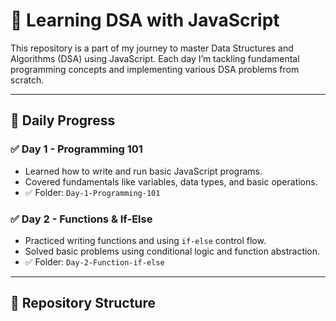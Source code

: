 # 🚀 Learning DSA with JavaScript

This repository is a part of my journey to master Data Structures and Algorithms (DSA) using JavaScript. Each day I’m tackling fundamental programming concepts and implementing various DSA problems from scratch.

---

## 📅 Daily Progress

### ✅ Day 1 - Programming 101

- Learned how to write and run basic JavaScript programs.
- Covered fundamentals like variables, data types, and basic operations.
- ✅ Folder: `Day-1-Programming-101`

### ✅ Day 2 - Functions & If-Else

- Practiced writing functions and using `if-else` control flow.
- Solved basic problems using conditional logic and function abstraction.
- ✅ Folder: `Day-2-Function-if-else`

---

## 📁 Repository Structure
